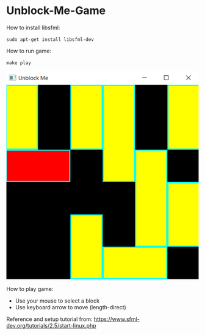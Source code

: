 # Unblock-Me-Game

How to install libsfml:  
```console
sudo apt-get install libsfml-dev
```


How to run game:  
```console
make play
```

![Unblock Me](demo.png)

How to play game:  
* Use your mouse to select a block  
* Use keyboard arrow to move (length-direct)  

Reference and setup tutorial from: https://www.sfml-dev.org/tutorials/2.5/start-linux.php